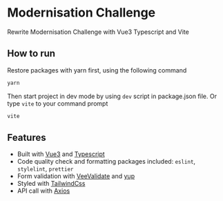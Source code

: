 # Modernisation Challenge

Rewrite Modernisation Challenge with Vue3 Typescript and Vite

## How to run

Restore packages with yarn first, using the following command

```powershell
yarn
```

Then start project in dev mode by using `dev` script in package.json file. Or type `vite` to your command prompt

```powershell
vite
```

## Features

- Built with [Vue3](https://vuejs.org/guide/introduction.html) and [Typescript](https://www.typescriptlang.org/)
- Code quality check and formatting packages included: `eslint`, `stylelint`, `prettier`
- Form validation with [VeeValidate](https://vee-validate.logaretm.com/v4/) and [yup](https://github.com/jquense/yup)
- Styled with [TailwindCss](https://tailwindcss.com/)
- API call with [Axios](https://axios-http.com/docs/api_intro)
